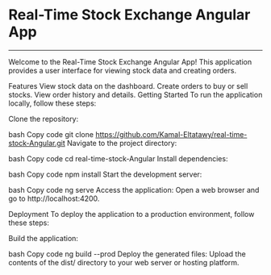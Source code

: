 # Real-Time Stock Exchange Angular App
---
Welcome to the Real-Time Stock Exchange Angular App! This application provides a user interface for viewing  stock data and creating orders.

Features
View  stock data on the dashboard.
Create orders to buy or sell stocks.
View order history and details.
Getting Started
To run the application locally, follow these steps:

Clone the repository:

bash
Copy code
git clone https://github.com/Kamal-Eltatawy/real-time-stock-Angular.git
Navigate to the project directory:

bash
Copy code
cd real-time-stock-Angular
Install dependencies:

bash
Copy code
npm install
Start the development server:

bash
Copy code
ng serve
Access the application:
Open a web browser and go to http://localhost:4200.

Deployment
To deploy the application to a production environment, follow these steps:

Build the application:

bash
Copy code
ng build --prod
Deploy the generated files:
Upload the contents of the dist/ directory to your web server or hosting platform.

